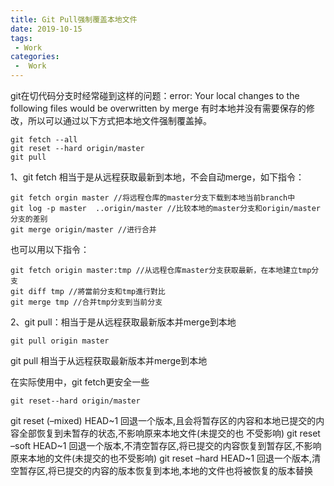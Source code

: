 ```yaml
---
title: Git Pull强制覆盖本地文件
date: 2019-10-15
tags:
 - Work
categories:
 -  Work
---
```


git在切代码分支时经常碰到这样的问题：error: Your local changes to the following files would be overwritten by merge
有时本地并没有需要保存的修改，所以可以通过以下方式把本地文件强制覆盖掉。

```
git fetch --all
git reset --hard origin/master
git pull
```

1、git fetch 相当于是从远程获取最新到本地，不会自动merge，如下指令：

```
git fetch orgin master //将远程仓库的master分支下载到本地当前branch中
git log -p master  ..origin/master //比较本地的master分支和origin/master分支的差别
git merge origin/master //进行合并
```

也可以用以下指令：

```
git fetch origin master:tmp //从远程仓库master分支获取最新，在本地建立tmp分支
git diff tmp //將當前分支和tmp進行對比
git merge tmp //合并tmp分支到当前分支
```

2、git pull：相当于是从远程获取最新版本并merge到本地

```
git pull origin master
```

git pull 相当于从远程获取最新版本并merge到本地

在实际使用中，git fetch更安全一些

```
git reset--hard origin/master
```

git reset (–mixed) HEAD~1
回退一个版本,且会将暂存区的内容和本地已提交的内容全部恢复到未暂存的状态,不影响原来本地文件(未提交的也
不受影响)
git reset –soft HEAD~1
回退一个版本,不清空暂存区,将已提交的内容恢复到暂存区,不影响原来本地的文件(未提交的也不受影响)
git reset –hard HEAD~1
回退一个版本,清空暂存区,将已提交的内容的版本恢复到本地,本地的文件也将被恢复的版本替换